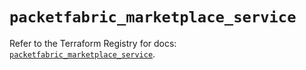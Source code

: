 # `packetfabric_marketplace_service`

Refer to the Terraform Registry for docs: [`packetfabric_marketplace_service`](https://registry.terraform.io/providers/packetfabric/packetfabric/1.9.3/docs/resources/marketplace_service).
